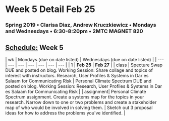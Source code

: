 # Week 5 Detail Feb 25

### Spring 2019 • Clarisa Diaz, Andrew Kruczkiewicz • Mondays and Wednesdays • 6:30-8:20pm • 2MTC MAGNET 820

## [Schedule:](./) Week 5

| wk | Mondays \(due on date listed\) | Wednesdays \(due on date listed\) |
| --- | --- | --- | --- | --- | --- | --- |
| 1 | **Feb 25** | **Feb 27** |
| class | Specture Swap DUE and posted on blog. Working Session: Share collage and topics of interest with instructors. Research, User Profiles & Systems in Dar es Salaam for Communicating Risk |  Personal Climate Spectrum DUE and posted on blog. Working Session: Research, User Profiles & Systems in Dar es Salaam for Communicating Risk |
| assignment| Personal Climate Spectrum assignment. Create a systems map for the topics in your research. Narrow down to one or two problems and create a stakeholder map of who would be involved in solving them.  | Sketch out 3 proposal ideas for how to address the problems you've identified.   |
